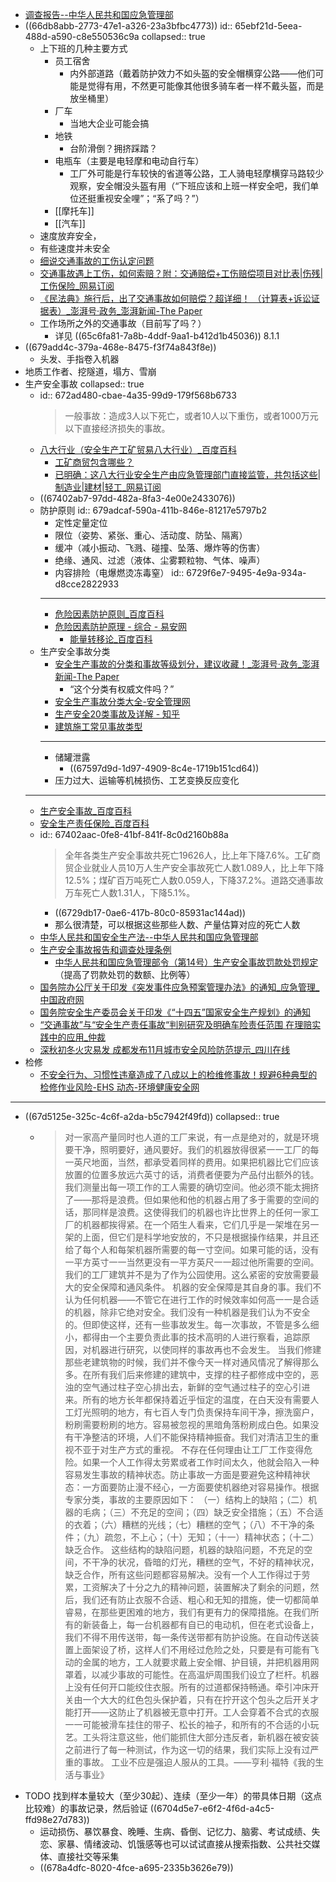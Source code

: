 - [调查报告--中华人民共和国应急管理部](https://www.mem.gov.cn/gk/sgcc/tbzdsgdcbg/)
- ((66db8abb-2773-47e1-a326-23a3bfbc4773))
  id:: 65ebf21d-5eea-488d-a590-c8e550536c9a
  collapsed:: true
	- 上下班的几种主要方式
		- 员工宿舍
			- 内外部道路（戴着防护效力不如头盔的安全帽横穿公路——他们可能是觉得有用，不然更可能像其他很多骑车者一样不戴头盔，而是放坐桶里）
		- 厂车
			- 当地大企业可能会搞
		- 地铁
			- 台阶滑倒？拥挤踩踏？
		- 电瓶车（主要是电轻摩和电动自行车）
			- 工厂外可能是行车较快的省道等公路，工人骑电轻摩横穿马路较少观察，安全帽没头盔有用（“下班应该和上班一样安全吧，我们单位还挺重视安全哩”；“系了吗？”）
		- [[摩托车]]
		- [[汽车]]
	- 速度放弃安全，
	- 有些速度并未安全
	- [细说交通事故的工伤认定问题](https://www.mohrss.gov.cn/SYrlzyhshbzb/zcfg/SYzhengcejiedu/201811/t20181107_304377.html)
	- [交通事故遇上工伤，如何索赔？附：交通赔偿+工伤赔偿项目对比表|伤残|工伤保险_网易订阅](https://www.163.com/dy/article/J50LMDGC05455BAL.html)
	- [《民法典》施行后，出了交通事故如何赔偿？超详细！ （计算表+诉讼证据表）_澎湃号·政务_澎湃新闻-The Paper](https://www.thepaper.cn/newsDetail_forward_19382836)
	- 工作场所之外的交通事故（目前写了吗？）
		- 详见 ((65c6fa81-7a8b-4ddf-9aa1-b412d1b45036)) 8.1.1
- ((679add4c-379a-468e-8475-f3f74a843f8e))
	- 头发、手指卷入机器
- 地质工作者、挖隧道，塌方、雪崩
- 生产安全事故
  collapsed:: true
	- id:: 672ad480-cbae-4a35-99d9-179f568b6733
	  >一般事故：造成3人以下死亡，或者10人以下重伤，或者1000万元以下直接经济损失的事故。
	- [八大行业（安全生产工矿贸易八大行业）_百度百科](https://baike.baidu.com/item/%E5%85%AB%E5%A4%A7%E8%A1%8C%E4%B8%9A/13575655)
		- [工矿商贸包含哪些？](https://www.mem.gov.cn/hd/gzly/lyhf/202102/t20210201_378095.shtml)
		- [已明确：这八大行业安全生产由应急管理部门直接监管，共包括这些|制造业|建材|轻工_网易订阅](https://www.163.com/dy/article/GP0H9H2T0538AZU7.html)
	- ((67402ab7-97dd-482a-8fa3-4e00e2433076))
	- 防护原则
	  id:: 679adcaf-590a-411b-846e-81217e5797b2
		- 定性定量定位
		- 限位（姿势、紧张、重心、活动度、防坠、隔离）
		- 缓冲（减小振动、飞溅、碰撞、坠落、爆炸等的伤害）
		- 绝缘、通风、过滤（液体、尘雾颗粒物、气体、噪声）
		- 内容排险（电爆燃烫冻毒窒）
		  id:: 6729f6e7-9495-4e9a-934a-d8cce2822933
		- ---
		- [危险因素防护原则_百度百科](https://baike.baidu.com/item/%E5%8D%B1%E9%99%A9%E5%9B%A0%E7%B4%A0%E9%98%B2%E6%8A%A4%E5%8E%9F%E5%88%99/22660158)
		- [危险因素防护原理 - 综合 - 易安网](http://www.esafety.cn/manage/84581.html)
			- [能量转移论_百度百科](https://baike.baidu.com/item/%E8%83%BD%E9%87%8F%E8%BD%AC%E7%A7%BB%E8%AE%BA/12744859)
	- 生产安全事故分类
		- [安全生产事故的分类和事故等级划分，建议收藏！_澎湃号·政务_澎湃新闻-The Paper](https://www.thepaper.cn/newsDetail_forward_25635685)
			- “这个分类有权威文件吗？”
		- [安全生产事故分类大全-安全管理网](https://www.safehoo.com/Manage/examine/201211/293394.shtml)
		- [生产安全20类事故及详解 - 知乎](https://zhuanlan.zhihu.com/p/598707543)
		- [建筑施工常见事故类型](http://sysxb.jsviat.edu.cn/2018/0128/c4796a72197/page.htm)
		- ---
		- 储罐泄露
			- ((67597d9d-1d97-4909-8c4e-1719b151cd64))
		- 压力过大、运输等机械损伤、工艺变换反应变化
	- ---
	- [生产安全事故_百度百科](https://baike.baidu.com/item/%E7%94%9F%E4%BA%A7%E5%AE%89%E5%85%A8%E4%BA%8B%E6%95%85/7330952)
	- [安全生产责任保险_百度百科](https://baike.baidu.com/item/%E5%AE%89%E5%85%A8%E7%94%9F%E4%BA%A7%E8%B4%A3%E4%BB%BB%E4%BF%9D%E9%99%A9/1710332)
	- id:: 67402aac-0fe8-41bf-841f-8c0d2160b88a
	  >全年各类生产安全事故共死亡19626人，比上年下降7.6%。工矿商贸企业就业人员10万人生产安全事故死亡人数1.089人，比上年下降12.5%；煤矿百万吨死亡人数0.059人，下降37.2%。道路交通事故万车死亡人数1.31人，下降5.1%。
		- ((6729db17-0ae6-417b-80c0-85931ac144ad))
		- 那么很清楚，可以根据这些那些人数、产量估算对应的死亡人数
	- [中华人民共和国安全生产法--中华人民共和国应急管理部](https://www.mem.gov.cn/fw/flfgbz/fg/202107/t20210716_416558.shtml)
	- [生产安全事故报告和调查处理条例](https://www.gov.cn/zwgk/2007-04/19/content_588577.htm)
		- [中华人民共和国应急管理部令（第14号）生产安全事故罚款处罚规定](https://www.mem.gov.cn/gk/zfxxgkpt/fdzdgknr/202401/t20240115_475152.shtml)（提高了罚款处罚的数额、比例等）
	- [国务院办公厅关于印发《突发事件应急预案管理办法》的通知_应急管理_中国政府网](https://www.gov.cn/zhengce/content/202402/content_6930816.htm)
	- [国务院安全生产委员会关于印发《“十四五”国家安全生产规划》的通知](https://www.mem.gov.cn/gk/zfxxgkpt/fdzdgknr/202204/t20220412_411518.shtml)
	- [“交通事故”与“安全生产责任事故“判别研究及明确车险责任范围  在理赔实践中的应用_仲裁](https://www.sohu.com/a/295177696_155848)
	- [深秋初冬火灾易发 成都发布11月城市安全风险防范提示_四川在线](https://sichuan.scol.com.cn/ggxw/202411/82642109.html)
- 检修
	- [不安全行为、习惯性违章造成了八成以上的检维修事故！规避6种典型的检修作业风险-EHS 动态-环境健康安全网](https://www.ehs.cn/article-22647-1.html)
- ---
- ((67d5125e-325c-4c6f-a2da-b5c7942f49fd))
  collapsed:: true
	- >对一家高产量同时也人道的工厂来说，有一点是绝对的，就是环境要干净，照明要好，通风要好。我们的机器放得很紧一一工厂的每一英尺地面，当然，都承受着同样的费用。如果把机器比它们应该放置的位置多放远六英寸的话，消费者便要为产品付出额外的钱。我们测量出每一项工作的工人需要的确切空间。他必须不能太拥挤了——那将是浪费。但如果他和他的机器占用了多于需要的空间的话，那同样是浪费。这使得我们的机器也许比世界上的任何一家工厂的机器都挨得紧。在一个陌生人看来，它们几乎是一架堆在另一架的上面，但它们是科学地安放的，不只是根据操作结果，并且还给了每个人和每架机器所需要的每一寸空间。如果可能的话，没有一平方英寸一一当然更没有一平方英尺一一超过他所需要的空间。我们的工厂建筑并不是为了作为公园使用。这么紧密的安放需要最大的安全保障和通风条件。
	  机器的安全保障是其自身的事。我们不认为任何机器——不管它在进行工作的时候效率如何高一一是合适的机器，除非它绝对安全。我们没有一种机器是我们认为不安全的。但即使这样，还有一些事故发生。每一次事故，不管是多么细小，都得由一个主要负责此事的技术高明的人进行察看，追踪原因，对机器进行研究，以使同样的事故再也不会发生。
	  当我们修建那些老建筑物的时候，我们并不像今天一样对通风情况了解得那么多。在所有我们后来修建的建筑中，支撑的柱子都修成中空的，恶浊的空气通过柱子空心排出去，新鲜的空气通过柱子的空心引进来。所有的地方长年都保持着近乎恒定的温度，在白天没有需要人工灯光照明的地方，有七百人专门负责保持车间干净，擦洗窗户，粉刷需要粉刷的地方。容易被忽视的黑暗角落粉刷成白色。如果没有干净整洁的环境，人们不能保持精神振奋。我们对清洁卫生的重视不亚于对生产方式的重视。
	  不存在任何理由让工厂工作变得危险。如果一个人工作得太劳累或者工作时间太久，他就会陷入一种容易发生事故的精神状态。防止事故一方面是要避免这种精神状态：一方面要防止漫不经心，一方面要使机器绝对容易操作。根据专家分类，事故的主要原因如下：
	  （一）结构上的缺陷；（二）机器的毛病；（三）不充足的空间；（四）缺乏安全措施；（五）不合适的衣着；（六）糟糕的光线；（七）糟糕的空气；（八）不干净的条件；（九）疏忽，不上心；（十）无知；（十一）精神状态；（十二）缺乏合作。
	  这些结构的缺陷问题，机器的缺陷问题，不充足的空间，不干净的状况，昏暗的灯光，糟糕的空气，不好的精神状况，缺乏合作，所有这些问题都容易解决。没有一个人工作得过于劳累，工资解决了十分之九的精神问题，装置解决了剩余的问题，然后，我们还有防止衣服不合适、粗心和无知的措施，使一切都简单睿易，在那些更困难的地方，我们有更有力的保障措施。在我们所有的新装备上，每一台机器都有自已的电动机，但在老式设备上，我们不得不用传送带，每一条传送带都有防护设施。在自动传送装置上面架设了桥，这样人们不用经过危险之处，只要是有可能有飞动的金属的地方，工人就要求戴上安全帽、护目镜，并把机器用网罩着，以减少事故的可能性。在高温炉周围我们设立了栏杆。机器上没有任何开口能绞住衣服。所有的过道都保持畅通。牵引冲床开关由一个大大的红色包头保护着，只有在拧开这个包头之后开关才能打开——这防止了机器被无意中打开。工人会穿着不合式的衣服一一可能被滑车挂住的带子、松长的袖子，和所有的不合适的小玩艺。工头将注意这些，他们能抓住大部分违反者，新机器在被安装之前进行了每一种测试，作为这一切的结果，我们实际上没有过严重的事故。
	  工业不应是强迫人服从的工具。——亨利·福特《我的生活与事业》
- TODO 找到样本量较大（至少30起）、连续（至少一年）的带具体日期（这点比较难）的事故记录，然后验证 ((6704d5e7-e6f2-4f6d-a4c5-ffd98e27d783))
	- 运动损伤、暴饮暴食、晚睡、生病、昏倒、记忆力、脑雾、考试成绩、失恋、家暴、情绪波动、饥饿感等也可以试试直接从搜索指数、公共社交媒体、直接社交等采集
	- ((678a4dfc-8020-4fce-a695-2335b3626e79))